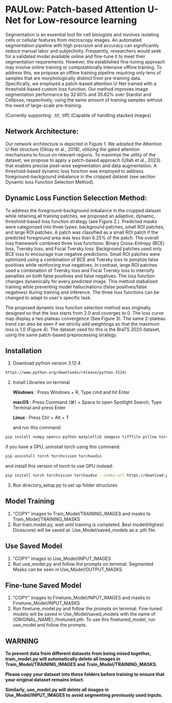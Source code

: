 # PAULow: Patch-based Attention U-Net for Low-resource learning

Segmentation is an essential tool for cell biologists and involves isolating cells or cellular features from microscopy images. An automated segmentation pipeline with high precision and accuracy can significantly reduce manual labor and subjectivity. Frequently, researchers would seek for a validated model available online and fine-tune it to meet their segmentation requirements. However, the established fine-tuning approach may involve online training or computationally intensive offline training. To address this, we propose an offline training pipeline requiring only tens of samples that are morphologically distinct from pre-training data. Specifically, we employed a patch-based attention U-Net trained with a threshold-based custom loss function. Our method improves image segmentation performance by 32.60% and 35.62% over Stardist and Cellpose, respectively, using the same amount of training samples without the need of large-scale pre-training.

(Currently supporting: .tif, .tiff) (Capable of handling stacked images)

## Network Architecture:
Our network architecture is depicted in Figure 1. We adopted the Attention U-Net structure (Oktay et al., 2018), utilizing the gated attention mechanisms to focus on relevant regions. To maximize the utility of the dataset, we propose to apply a patch-based approach (Ullah et al., 2023) that enables precise pixel-wise segmentation and data augmentation. A threshold-based dynamic loss function was employed to address foreground-background  imbalance in the cropped dataset (see section Dynamic loss Function Selection Method).

## Dynamic Loss Function Selecction Method:
To address the foreground-background imbalance in the cropped dataset while retaining all training patches, we proposed an adaptive, dynamic, threshold-based loss function strategy (see Figure 2.). Predicted masks were categorized into three types: background patches, small ROI patches, and large ROI patches. A patch was classified as a small ROI patch if the predicted foreground area was less than 6.25% of the patch. The overall loss framework combined three loss functions: Binary Cross-Entropy (BCE) loss, Tversky loss, and Focal Tversky loss. Background patches used only BCE loss to encourage true negative predictions. Small ROI patches were optimized using a combination of BCE and Tversky loss to penalize false positives while reinforcing true negatives. In contrast, large ROI patches used a combination of Tversky loss and Focal Tversky loss to intensify penalties on both false positives and false negatives. The loss function changes dynamically for every predicted image. This method stabalized training while preventing model hallucinations (false positives/false negatives) during training and inference. The three loss functions can be changed to adapt to user's specific task. 


The proposed dynamic loss function selection method was originally designed so that the loss starts from 2.0 and coverges to 0. The loss curve may display a two plateau convergence (See Figure 3). The same 2-plateau trend can also be seen if we strictly add weightings so that the maximum loss is 1.0 (Figure 4). The dataset used for this is the BraTS 2020 dataset, using the same patch-based preprocessing strategy. 



## Installation
1. Download python version 3.12.4

```bash
https://www.python.org/downloads/release/python-3124/
```

2. Install Libraries on terminal

    **Windows** : Press Windows + R, Type cmd and hit Enter

    **macOS** : Press Command (⌘) + Space to open Spotlight Search, Type Terminal and press Enter

    **Linux** : Press Ctrl + Alt + T

    and run this command:

```bash
pip install numpy opencv-python matplotlib imageio tifffile pillow torch torchvision scikit-learn tqdm
```

if you have a GPU, uninstall torch using this command:

```bash
pip uninstall torch torchvision torchaudio
```

and install this version of torch to use GPU instead:

```bash
pip install torch torchvision torchaudio --index-url https://download.pytorch.org/whl/cu121
```

3. Run directory_setup.py to set up folder structures

## Model Training
1. "COPY" images to Train_Model/TRAINING_IMAGES and masks to Train_Model/TRAINING_MASKS
2. Run train.model.py, wait until training is completed. Best model(Highest Dicescore) will be saved at: Use_Model/saved_models as a .pth file. 

## Use Saved Model
1. "COPY" images to Use_Model/INPUT_IMAGES
2. Run use_model.py and follow the prompts on terminal. Segmented Masks can be seen in Use_Model/OUTPUT_MASKS.

## Fine-tune Saved Model
1. "COPY" images to Finetune_Model/INPUT_IMAGES and masks to Finetune_Model/INPUT_MASKS
2. Run finetune_model.py and follow the prompts on terminal. Fine-tuned models will be saved in Use_Model/saved_models with the name of {ORIGINAL_NAME}_finetuned.pth. To use this finetuned_model, run use_model and follow the prompts.

## **WARNING** 
   **To prevent data from different datasets from being mixed together, train_model.py will automatically delete all images in Train_Model/TRAINING_IMAGES and Train_Model/TRAINING_MASKS.**
   
   **Please copy your dataset into these folders before training to ensure that your original dataset remains intact.**
   
   **Similarly, use_model.py will delete all images in Use_Model/INPUT_IMAGES to avoid segmenting previously used inputs.**
